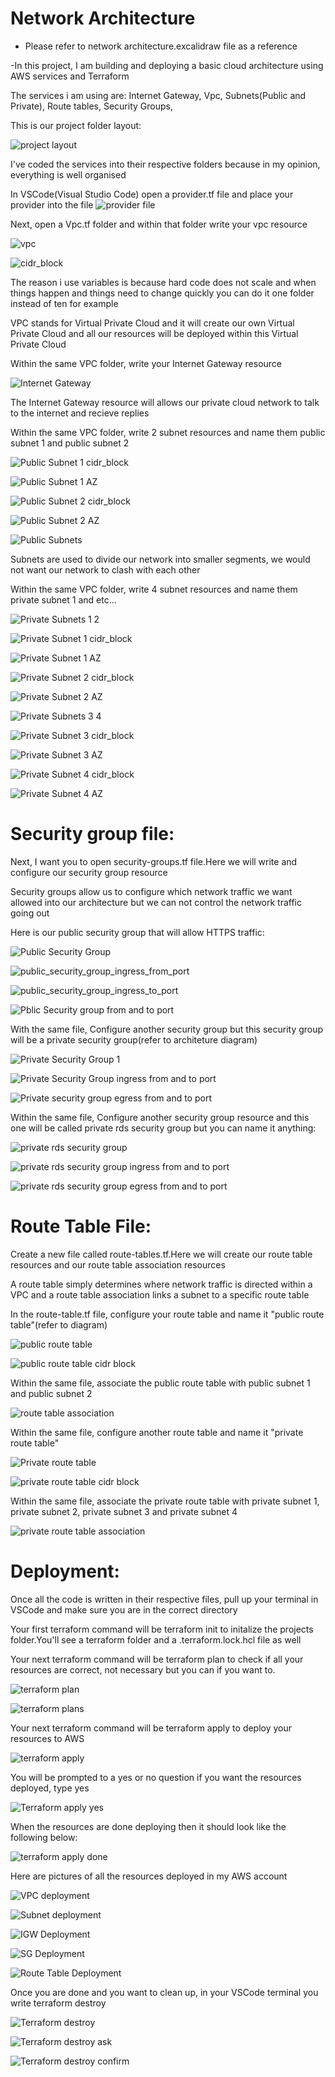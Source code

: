 # Network Architecture
 - Please refer to network architecture.excalidraw file as a reference
  
-In this project, I am building and deploying a basic cloud architecture using AWS services and Terraform

The services i am using are:
  Internet Gateway, 
  Vpc,
  Subnets(Public and Private),
  Route tables,
  Security Groups,

This is our project folder layout:

![project layout](https://github.com/user-attachments/assets/bc342fb6-a3ab-4ab3-8ed1-1b3e2ca13706)

I've coded the services into their respective folders because in my opinion, everything is well organised

In VSCode(Visual Studio Code) open a provider.tf file and place your provider into the file
![provider file](https://github.com/user-attachments/assets/713d677b-0dae-4174-bb91-010fca03fff8)

Next, open a Vpc.tf folder and within that folder write your vpc resource 

![vpc](https://github.com/user-attachments/assets/8c749a43-c00f-4992-abf5-72455245d43b)

![cidr_block](https://github.com/user-attachments/assets/c5ef832c-3739-48b6-8817-9e0f52b73187)

The reason i use variables is because hard code does not scale and when things happen and  things need to change quickly you can do it one folder instead of ten for example

VPC stands for Virtual Private Cloud and it will create our own Virtual Private Cloud and all our resources will be deployed within this Virtual Private Cloud

Within the same VPC folder, write your Internet Gateway resource 

![Internet Gateway](https://github.com/user-attachments/assets/038272a9-a67e-4e94-b0ee-021ef6827e1f)

The Internet Gateway resource will allows our private cloud network to talk to the internet and recieve replies

Within the same VPC folder, write 2 subnet resources and name them public subnet 1 and public subnet 2

![Public Subnet 1 cidr_block](https://github.com/user-attachments/assets/73c7e120-54c5-4db4-82a0-99400752ea06)

![Public Subnet 1 AZ](https://github.com/user-attachments/assets/daed1238-d181-4bbd-bd07-3829ffabc901)

![Public Subnet 2 cidr_block](https://github.com/user-attachments/assets/9fd188e6-1347-4e84-809d-d0bc669effb2)

![Public Subnet 2 AZ](https://github.com/user-attachments/assets/ce5a9350-272f-44db-b053-2d459a14d0c3)

![Public Subnets](https://github.com/user-attachments/assets/0c42f557-7a97-42f2-aaa1-15d3cdd34235)

Subnets are used to divide our network into smaller segments, we would not want our network to clash with each other

Within the same VPC folder, write 4 subnet resources and name them private subnet 1 and etc...

![Private Subnets 1 2](https://github.com/user-attachments/assets/bac3d0db-d951-40c6-98c9-378b5b034e88)

![Private Subnet 1 cidr_block](https://github.com/user-attachments/assets/cc29d33f-fe4e-4e3f-9028-5ffec053fe4f)

![Private Subnet 1 AZ](https://github.com/user-attachments/assets/be5eff95-1262-4987-98cd-c6cc441debb2)

![Private Subnet 2 cidr_block](https://github.com/user-attachments/assets/437d2968-5c1e-4170-ae56-54f65f94dde7)

![Private Subnet 2 AZ](https://github.com/user-attachments/assets/ed390a1a-9247-45bf-be00-7435e87a2b77)


![Private Subnets 3 4](https://github.com/user-attachments/assets/ccd636f5-6c0e-40ed-a02f-f2f48c0c8c62)

![Private Subnet 3 cidr_block](https://github.com/user-attachments/assets/d9fef9ad-5fd0-433c-b99b-3ee0fe56c14e)

![Private Subnet 3 AZ](https://github.com/user-attachments/assets/89cc6deb-3be6-4e50-927d-debd060fa594)

![Private Subnet 4 cidr_block](https://github.com/user-attachments/assets/4af453e8-1f72-4896-8c26-6d0a764a430b)

![Private Subnet 4 AZ](https://github.com/user-attachments/assets/ee633494-67d1-4d39-beac-554f4153a39a)


# Security group file:

Next, I want you to open security-groups.tf file.Here we will write and configure our security group resource 

Security groups allow us to configure which network traffic we want allowed into our architecture but we can not control the network traffic going out

Here is our public security group that will allow HTTPS traffic: 

![Public Security Group](https://github.com/user-attachments/assets/9eabeb78-3164-46fb-97e5-9f967df975d5)

![public_security_group_ingress_from_port](https://github.com/user-attachments/assets/0693a54e-6c9f-423e-be4c-5747f1868201)

![public_security_group_ingress_to_port](https://github.com/user-attachments/assets/06aea6f7-6fc3-4b35-9ecf-aae5db1c20aa)

![Pblic Security group from and to port](https://github.com/user-attachments/assets/03a28e4f-9058-4de8-8013-d5d54881ae2a)

With the same file, Configure another security group but this security group will be a private security group(refer to architeture diagram)

![Private Security Group 1](https://github.com/user-attachments/assets/4afa0307-6c52-440e-93fc-614ef2221085)

![Private Security Group ingress from and to port ](https://github.com/user-attachments/assets/aa75c8c7-fc03-4845-82c1-03d4f842456a)

![Private security group egress from and to port](https://github.com/user-attachments/assets/83bb7fea-3155-4542-b983-b9f821d024c7)

Within the same file, Configure another security group resource and this one will be called private rds security group but you can name it anything:

![private rds security group](https://github.com/user-attachments/assets/0ed0b44e-3104-46f8-966b-ca192cdf2ab4)

![private rds security group ingress from and to port](https://github.com/user-attachments/assets/81abe317-b19f-497c-bf33-f86fa6a750c3)

![private rds  security group egress from and to port](https://github.com/user-attachments/assets/b66f6203-4d05-48c2-8da9-f4cd1e0c0768)

# Route Table File:

Create a new file called route-tables.tf.Here we will create our route table resources and our route table association resources

A route table simply determines where network traffic is directed within a VPC and a route table association links a subnet to a specific route table

In the route-table.tf file, configure your route table and name it "public route table"(refer to diagram)

![public route table](https://github.com/user-attachments/assets/aee6b5ed-7c05-4ea4-8086-45d395b7a4a3)

![public route table cidr block](https://github.com/user-attachments/assets/354276f2-c9cd-40a5-87f8-59c171661953)

Within the same file, associate the public route table with public subnet 1 and public subnet 2

![route table association](https://github.com/user-attachments/assets/871d7c04-ba77-443c-af37-24b7923b4dcb)

Within the same file, configure another route table and name it "private route table"

![Private route table ](https://github.com/user-attachments/assets/4230d981-9621-404c-9f27-d3cff424e7d2)

![private route table cidr block](https://github.com/user-attachments/assets/c05906a4-3d3f-47c1-be4e-cf434ec3f50b)

Within the same  file, associate the private route table with private subnet 1, private subnet 2, private subnet 3 and private subnet 4

![private route table association](https://github.com/user-attachments/assets/f89d09df-4e7a-44b1-a1a4-594170c9e10f)

# Deployment: 

Once all the code is written in their respective files, pull up your terminal in VSCode and make sure you are in the correct directory

Your first terraform command will be terraform init to initalize the projects folder.You'll see a terraform folder and a .terraform.lock.hcl file as well 

Your next terraform command will be terraform plan to check if all your resources are correct, not necessary but you can if you want to. 

![terraform plan](https://github.com/user-attachments/assets/33e9906d-aa62-4b1c-91ad-9a60ec18be00)

![terraform plans](https://github.com/user-attachments/assets/04f145f7-4d39-4142-8496-5e5532d18fa2)

Your next terraform command will be terraform apply to deploy your resources to AWS

![terraform apply ](https://github.com/user-attachments/assets/c5dfb4e7-9a09-4f59-8602-fb8657728f3a)


You will be prompted to a yes or no question if you want the resources deployed, type yes

![Terraform apply yes](https://github.com/user-attachments/assets/e35539ce-662d-4f8d-81f8-95a9b8742299)

When the resources are done deploying then it should look like the following below:

![terraform apply done](https://github.com/user-attachments/assets/76d2db9b-b357-4ca2-86f8-65b33c75522a)

Here are pictures of all the resources deployed in my AWS account

![VPC deployment](https://github.com/user-attachments/assets/61950e22-606c-4976-86ef-3f89bb26448f)

![Subnet deployment](https://github.com/user-attachments/assets/6942065d-8380-4855-8869-5d90cf7cbb14)

![IGW Deployment](https://github.com/user-attachments/assets/5dddc10d-9456-4de9-bf61-ff7df28d55de)

![SG Deployment](https://github.com/user-attachments/assets/a491ff63-d073-40eb-baf0-e19f4845a911)

![Route Table Deployment](https://github.com/user-attachments/assets/b2c7b029-b44f-4c24-89da-9846491747c2)

Once you are done and you want to clean up, in your VSCode terminal you write terraform destroy

![Terraform destroy](https://github.com/user-attachments/assets/e1321877-79b3-4c8c-9302-cb43ebf043b2)

![Terraform destroy ask](https://github.com/user-attachments/assets/dc1891bd-dee8-4303-b146-d905451b9b08)

![Terraform destroy confirm](https://github.com/user-attachments/assets/e4aabce9-9529-4504-bbc7-eb29e9e29143)

